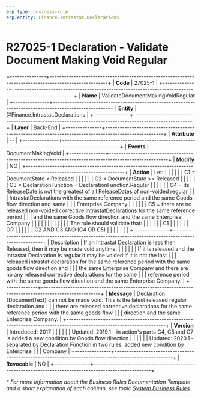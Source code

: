 ```yaml
---
erp.type: business-rule
erp.entity: Finance.Intrastat.Declarations
---
```


# R27025-1 Declaration - Validate Document Making Void Regular
+---------------+------------------------------------------------------------------------------------------------------+
| **Code**      | 27025-1                                                                                              |
+---------------+------------------------------------------------------------------------------------------------------+
| **Name**      | ValidateDocumentMakingVoidRegular                                                                    |
+---------------+------------------------------------------------------------------------------------------------------+
| **Entity**    | @Finance.Intrastat.Declarations                                                                                          |
+---------------+------------------------------------------------------------------------------------------------------+
| **Layer**     | Back-End                                                                                             |
+---------------+------------------------------------------------------------------------------------------------------+
| **Attribute** | \--                                                                                                  |
+---------------+------------------------------------------------------------------------------------------------------+
| **Events**    | DocumentMakingVoid                                                                                   |
+---------------+------------------------------------------------------------------------------------------------------+
| **Modify**    | NO                                                                                                   |
+---------------+------------------------------------------------------------------------------------------------------+
| **Action**    | Let:                                                                                                 |
|               |                                                                                                      |
|               | C1 = DocumentState \< Released                                                                       |
|               |                                                                                                      |
|               | C2 = DocumentState \>= Released                                                                      |
|               |                                                                                                      |
|               | C3 = DeclarationFunction = DeclarationFunction.Regular                                               |
|               |                                                                                                      |
|               | C4 = its ReleaseDate is not the greatest of all ReleaseDates of non-voided regular                   |
|               | IntrastatDeclarations with the same reference period and the same Goods flow direction and same      |
|               | Enterprise Company                                                                                   |
|               |                                                                                                      |
|               | C5 = there are no released non-voided corrective IntrastatDeclarations for the same reference period |
|               | and the same Goods flow direction and the same Enterprise Company                                    |
|               |                                                                                                      |
|               |                                                                                                      |
|               |                                                                                                      |
|               | The rule should validate that:                                                                       |
|               |                                                                                                      |
|               | C1                                                                                                   |
|               |                                                                                                      |
|               | OR                                                                                                   |
|               |                                                                                                      |
|               | C2 AND C3 AND (C4 OR C5)                                                                             |
|               |                                                                                                      |
|               |                                                                                                      |
+---------------+------------------------------------------------------------------------------------------------------+
| Description   | If an Intrastat Declaration is less then Released, then it may be made void anytime.                 |
|               |                                                                                                      |
|               | If it is released and the Intrastat Declaration is regular it may be voided if it is not the last    |
|               | released intrastat declaration for the same reference period with the same goods flow direction and  |
|               | the same Enterprise Company and there are no any released corrective declarations for the same       |
|               | reference period with the same goods flow direction and the same Enterprise Company.                 |
+---------------+------------------------------------------------------------------------------------------------------+
| **Message**   | Declaration {DocumentText} can not be made void. This is the latest released regular declaration and |
|               | there are released corrective declarations for the same reference period with the same goods flow    |
|               | direction and the same Enterprise Company.                                                           |
+---------------+------------------------------------------------------------------------------------------------------+
| **Version**   | Introduced: 2017                                                                                     |
|               |                                                                                                      |
|               | Updated: 2019.1 - in action\'s parts C4, C5 and C7 is added a new condition by Goods flow direction  |
|               |                                                                                                      |
|               | Updated: 2020.1 - separated by Declaration Function in two rules, added new condition by Enterprise  |
|               | Company                                                                                              |
+---------------+------------------------------------------------------------------------------------------------------+
| **Revocable** | NO                                                                                                   |
+---------------+------------------------------------------------------------------------------------------------------+

*\* For more information about the Business Rules Documentation Template and a short explanation of each column, see
topic [System Business Rules](../templates/template-description-system-business-rules.md).*

